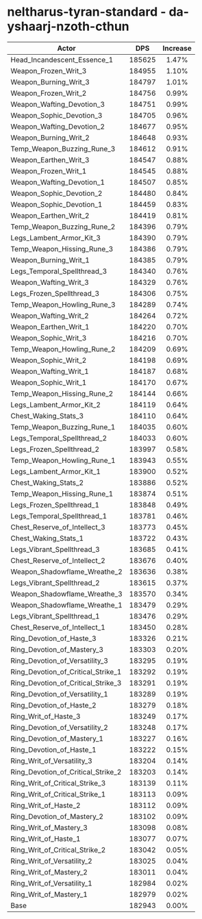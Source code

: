 # neltharus-tyran-standard - da-yshaarj-nzoth-cthun
| Actor | DPS | Increase |
|---|:---:|:---:|
|Head_Incandescent_Essence_1|185625|1.47%|
|Weapon_Frozen_Writ_3|184955|1.10%|
|Weapon_Burning_Writ_3|184797|1.01%|
|Weapon_Frozen_Writ_2|184756|0.99%|
|Weapon_Wafting_Devotion_3|184751|0.99%|
|Weapon_Sophic_Devotion_3|184705|0.96%|
|Weapon_Wafting_Devotion_2|184677|0.95%|
|Weapon_Burning_Writ_2|184648|0.93%|
|Temp_Weapon_Buzzing_Rune_3|184612|0.91%|
|Weapon_Earthen_Writ_3|184547|0.88%|
|Weapon_Frozen_Writ_1|184545|0.88%|
|Weapon_Wafting_Devotion_1|184507|0.85%|
|Weapon_Sophic_Devotion_2|184480|0.84%|
|Weapon_Sophic_Devotion_1|184459|0.83%|
|Weapon_Earthen_Writ_2|184419|0.81%|
|Temp_Weapon_Buzzing_Rune_2|184396|0.79%|
|Legs_Lambent_Armor_Kit_3|184390|0.79%|
|Temp_Weapon_Hissing_Rune_3|184386|0.79%|
|Weapon_Burning_Writ_1|184385|0.79%|
|Legs_Temporal_Spellthread_3|184340|0.76%|
|Weapon_Wafting_Writ_3|184329|0.76%|
|Legs_Frozen_Spellthread_3|184306|0.75%|
|Temp_Weapon_Howling_Rune_3|184289|0.74%|
|Weapon_Wafting_Writ_2|184264|0.72%|
|Weapon_Earthen_Writ_1|184220|0.70%|
|Weapon_Sophic_Writ_3|184216|0.70%|
|Temp_Weapon_Howling_Rune_2|184209|0.69%|
|Weapon_Sophic_Writ_2|184198|0.69%|
|Weapon_Wafting_Writ_1|184187|0.68%|
|Weapon_Sophic_Writ_1|184170|0.67%|
|Temp_Weapon_Hissing_Rune_2|184144|0.66%|
|Legs_Lambent_Armor_Kit_2|184119|0.64%|
|Chest_Waking_Stats_3|184110|0.64%|
|Temp_Weapon_Buzzing_Rune_1|184035|0.60%|
|Legs_Temporal_Spellthread_2|184033|0.60%|
|Legs_Frozen_Spellthread_2|183997|0.58%|
|Temp_Weapon_Howling_Rune_1|183943|0.55%|
|Legs_Lambent_Armor_Kit_1|183900|0.52%|
|Chest_Waking_Stats_2|183886|0.52%|
|Temp_Weapon_Hissing_Rune_1|183874|0.51%|
|Legs_Frozen_Spellthread_1|183848|0.49%|
|Legs_Temporal_Spellthread_1|183781|0.46%|
|Chest_Reserve_of_Intellect_3|183773|0.45%|
|Chest_Waking_Stats_1|183722|0.43%|
|Legs_Vibrant_Spellthread_3|183685|0.41%|
|Chest_Reserve_of_Intellect_2|183676|0.40%|
|Weapon_Shadowflame_Wreathe_2|183636|0.38%|
|Legs_Vibrant_Spellthread_2|183615|0.37%|
|Weapon_Shadowflame_Wreathe_3|183570|0.34%|
|Weapon_Shadowflame_Wreathe_1|183479|0.29%|
|Legs_Vibrant_Spellthread_1|183476|0.29%|
|Chest_Reserve_of_Intellect_1|183450|0.28%|
|Ring_Devotion_of_Haste_3|183326|0.21%|
|Ring_Devotion_of_Mastery_3|183303|0.20%|
|Ring_Devotion_of_Versatility_3|183295|0.19%|
|Ring_Devotion_of_Critical_Strike_1|183292|0.19%|
|Ring_Devotion_of_Critical_Strike_3|183291|0.19%|
|Ring_Devotion_of_Versatility_1|183289|0.19%|
|Ring_Devotion_of_Haste_2|183279|0.18%|
|Ring_Writ_of_Haste_3|183249|0.17%|
|Ring_Devotion_of_Versatility_2|183248|0.17%|
|Ring_Devotion_of_Mastery_1|183227|0.16%|
|Ring_Devotion_of_Haste_1|183222|0.15%|
|Ring_Writ_of_Versatility_3|183204|0.14%|
|Ring_Devotion_of_Critical_Strike_2|183203|0.14%|
|Ring_Writ_of_Critical_Strike_3|183139|0.11%|
|Ring_Writ_of_Critical_Strike_1|183113|0.09%|
|Ring_Writ_of_Haste_2|183112|0.09%|
|Ring_Devotion_of_Mastery_2|183102|0.09%|
|Ring_Writ_of_Mastery_3|183098|0.08%|
|Ring_Writ_of_Haste_1|183077|0.07%|
|Ring_Writ_of_Critical_Strike_2|183042|0.05%|
|Ring_Writ_of_Versatility_2|183025|0.04%|
|Ring_Writ_of_Mastery_2|183011|0.04%|
|Ring_Writ_of_Versatility_1|182984|0.02%|
|Ring_Writ_of_Mastery_1|182979|0.02%|
|Base|182943|0.00%|
